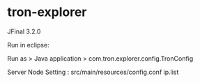 # tron-explorer

JFinal 3.2.0

Run in eclipse:

Run as > Java application > com.tron.explorer.config.TronConfig

Server Node Setting : src/main/resources/config.conf ip.list 
